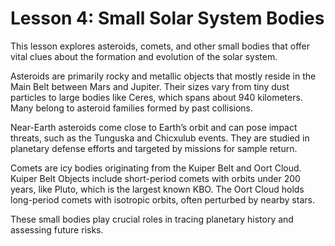 # Lesson 4: Small Solar System Bodies

This lesson explores asteroids, comets, and other small bodies that offer vital clues about the formation and evolution of the solar system.

Asteroids are primarily rocky and metallic objects that mostly reside in the Main Belt between Mars and Jupiter. Their sizes vary from tiny dust particles to large bodies like Ceres, which spans about 940 kilometers. Many belong to asteroid families formed by past collisions.

Near-Earth asteroids come close to Earth’s orbit and can pose impact threats, such as the Tunguska and Chicxulub events. They are studied in planetary defense efforts and targeted by missions for sample return.

Comets are icy bodies originating from the Kuiper Belt and Oort Cloud. Kuiper Belt Objects include short-period comets with orbits under 200 years, like Pluto, which is the largest known KBO. The Oort Cloud holds long-period comets with isotropic orbits, often perturbed by nearby stars.

These small bodies play crucial roles in tracing planetary history and assessing future risks.

